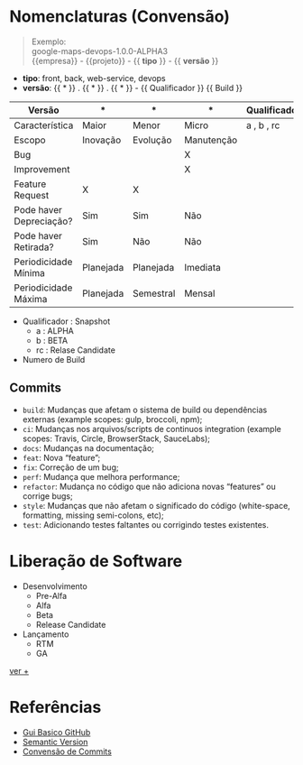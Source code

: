 # Nomenclaturas (Convensão)

> Exemplo: <br>
>  google-maps-devops-1.0.0-ALPHA3 <br>
> {{empresa}} - {{projeto}} - {{ **tipo** }} - {{ **versão** }}

- **tipo**: front, back, web-service, devops
- **versão**: {{ * }} . {{ * }} . {{ * }} - {{ Qualificador }} {{ Build }}

| Versão                                            | *         | *         | *         | Qualificador | Build |
|---                                                |---        |---        |---        |---           |---    |
|Característica	                                    |Maior	    |Menor	    |Micro  	  | a , b , rc   |       | 
|Escopo	                                            |Inovação	  |Evolução	  |Manutenção	|              |       |
|Bug                                                |	          |           | X	        |              |       |
|Improvement			                                  |           |           | X         |	             |       |
|Feature Request	                                  | X	        | X         |           |              |       |		
|Pode haver Depreciação?	                          | Sim       | Sim       | Não       |	             |       |
|Pode haver Retirada?	                              | Sim       | Não       | Não       |              |       |	
|Periodicidade Mínima	                              | Planejada	| Planejada	| Imediata	|              |       |
|Periodicidade Máxima	                              | Planejada	| Semestral	| Mensal    |              |       |


- Qualificador : Snapshot 
  - a : ALPHA 
  - b : BETA 
  - rc : Relase Candidate
- Numero de Build

## Commits

- `build`: Mudanças que afetam o sistema de build ou dependências externas (example scopes: gulp, broccoli, npm);
- `ci`: Mudanças nos arquivos/scripts de continuos integration (example scopes: Travis, Circle, BrowserStack, SauceLabs);
- `docs`: Mudanças na documentação;
- `feat`: Nova “feature”;
- `fix`: Correção de um bug;
- `perf`: Mudança que melhora performance;
- `refactor`: Mudança no código que não adiciona novas “features” ou corrige bugs;
- `style`: Mudanças que não afetam o significado do código (white-space, formatting, missing semi-colons, etc);
- `test`: Adicionando testes faltantes ou corrigindo testes existentes.

# Liberação de Software
- Desenvolvimento
  - Pre-Alfa
  - Alfa
  - Beta
  - Release Candidate
- Lançamento
  - RTM
  - GA

[ver +](https://pt.wikipedia.org/wiki/Ciclo_de_vida_de_libera%C3%A7%C3%A3o_de_software)

# Referências
- [Gui Basico GitHub](https://medium.com/enext-ideas/convens%C3%A3o-de-nomenclatura-no-bitbucket-github-dad1acb0b026)
- [Semantic Version](https://semver.org/)
- [Convensão de Commits](https://www.conventionalcommits.org/en/v1.0.0/#summary)
